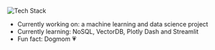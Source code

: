 ![Tech Stack](https://skillicons.dev/icons?i=java,nodejs,python,linux,gitlab,bash,mysql,vscode,visualstudio,azure,powershell,tensorflow,pytorch&theme=light)

- Currently working on: a machine learning and data science project
- Currently learning: NoSQL, VectorDB, Plotly Dash and Streamlit
- Fun fact: Dogmom 💗


